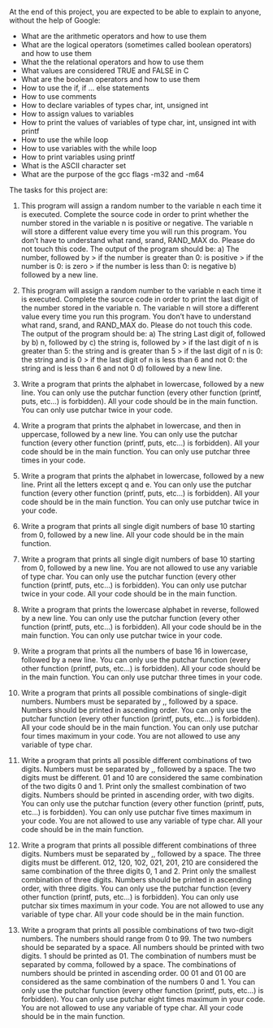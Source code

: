 At the end of this project, you are expected to be able to explain to anyone, without the help of Google: 

- What are the arithmetic operators and how to use them
- What are the logical operators (sometimes called boolean operators) and how to use them
- What the the relational operators and how to use them
- What values are considered TRUE and FALSE in C
- What are the boolean operators and how to use them
- How to use the if, if ... else statements
- How to use comments
- How to declare variables of types char, int, unsigned int
- How to assign values to variables
- How to print the values of variables of type char, int, unsigned int with printf
- How to use the while loop
- How to use variables with the while loop
- How to print variables using printf
- What is the ASCII character set
- What are the purpose of the gcc flags -m32 and -m64

The tasks for this project are: 

1. This program will assign a random number to the variable n each time it is executed. Complete the source code in order to print whether the number stored in the variable n is positive or negative. The variable n will store a different value every time you will run this program. You don’t have to understand what rand, srand, RAND_MAX do. Please do not touch this code. The output of the program should be:
  a) The number, followed by
       > if the number is greater than 0: is positive
       > if the number is 0: is zero
       > if the number is less than 0: is negative
  b) followed by a new line.

2. This program will assign a random number to the variable n each time it is executed. Complete the source code in order to print the last digit of the number stored in the variable n. The variable n will store a different value every time you run this program. You don’t have to understand what rand, srand, and RAND_MAX do. Please do not touch this code. The output of the program should be:
  a) The string Last digit of, followed by
  b) n, followed by
  c) the string is, followed by
       > if the last digit of n is greater than 5: the string and is greater than 5
       > if the last digit of n is 0: the string and is 0
       > if the last digit of n is less than 6 and not 0: the string and is less than 6 and not 0
  d) followed by a new line. 

3. Write a program that prints the alphabet in lowercase, followed by a new line. You can only use the putchar function (every other function (printf, puts, etc…) is forbidden). All your code should be in the main function. You can only use putchar twice in your code. 

4. Write a program that prints the alphabet in lowercase, and then in uppercase, followed by a new line. You can only use the putchar function (every other function (printf, puts, etc…) is forbidden). All your code should be in the main function. You can only use putchar three times in your code. 

5. Write a program that prints the alphabet in lowercase, followed by a new line. Print all the letters except q and e. You can only use the putchar function (every other function (printf, puts, etc…) is forbidden). All your code should be in the main function. You can only use putchar twice in your code. 

6. Write a program that prints all single digit numbers of base 10 starting from 0, followed by a new line. All your code should be in the main function.

7. Write a program that prints all single digit numbers of base 10 starting from 0, followed by a new line. You are not allowed to use any variable of type char. You can only use the putchar function (every other function (printf, puts, etc…) is forbidden). You can only use putchar twice in your code. All your code should be in the main function. 

8. Write a program that prints the lowercase alphabet in reverse, followed by a new line. You can only use the putchar function (every other function (printf, puts, etc…) is forbidden). All your code should be in the main function. You can only use putchar twice in your code. 

9. Write a program that prints all the numbers of base 16 in lowercase, followed by a new line. You can only use the putchar function (every other function (printf, puts, etc…) is forbidden). All your code should be in the main function. You can only use putchar three times in your code. 

10. Write a program that prints all possible combinations of single-digit numbers. Numbers must be separated by ,, followed by a space. Numbers should be printed in ascending order. You can only use the putchar function (every other function (printf, puts, etc…) is forbidden). All your code should be in the main function. You can only use putchar four times maximum in your code. You are not allowed to use any variable of type char. 

11. Write a program that prints all possible different combinations of two digits. Numbers must be separated by ,, followed by a space. The two digits must be different. 01 and 10 are considered the same combination of the two digits 0 and 1. Print only the smallest combination of two digits. Numbers should be printed in ascending order, with two digits. You can only use the putchar function (every other function (printf, puts, etc…) is forbidden). You can only use putchar five times maximum in your code. You are not allowed to use any variable of type char. All your code should be in the main function. 

12. Write a program that prints all possible different combinations of three digits. Numbers must be separated by ,, followed by a space. The three digits must be different. 012, 120, 102, 021, 201, 210 are considered the same combination of the three digits 0, 1 and 2. Print only the smallest combination of three digits. Numbers should be printed in ascending order, with three digits. You can only use the putchar function (every other function (printf, puts, etc…) is forbidden). You can only use putchar six times maximum in your code. You are not allowed to use any variable of type char. All your code should be in the main function. 

13. Write a program that prints all possible combinations of two two-digit numbers. The numbers should range from 0 to 99. The two numbers should be separated by a space. All numbers should be printed with two digits. 1 should be printed as 01. The combination of numbers must be separated by comma, followed by a space. The combinations of numbers should be printed in ascending order. 00 01 and 01 00 are considered as the same combination of the numbers 0 and 1. You can only use the putchar function (every other function (printf, puts, etc…) is forbidden). You can only use putchar eight times maximum in your code. You are not allowed to use any variable of type char. All your code should be in the main function. 
